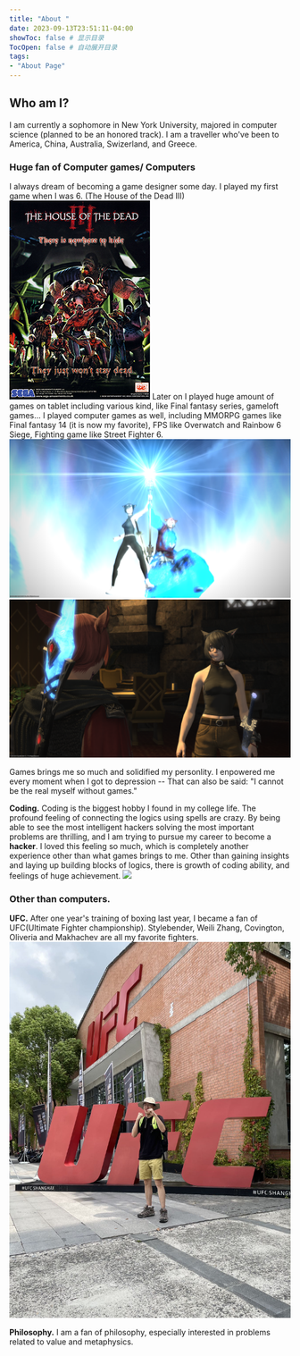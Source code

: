 ```yaml
---
title: "About "
date: 2023-09-13T23:51:11-04:00
showToc: false # 显示目录
TocOpen: false # 自动展开目录
tags: 
- "About Page"
---
```


## Who am I? 

I am currently a sophomore in New York University, majored in computer science (planned to be an honored track). I am a traveller who've been to America, China, Australia, Swizerland, and Greece. 

### Huge fan of Computer games/ Computers 
I always dream of becoming a game designer some day. I played my first game when I was 6. (The House of the Dead III)  
![](pic/The_House_of_the_Dead_III_Poster.png)
Later on I played huge amount of games on tablet including various kind, like Final fantasy series, gameloft games... I played computer games as well, including MMORPG games like Final fantasy 14 (it is now my favorite), FPS like Overwatch and Rainbow 6 Siege, Fighting game like Street Fighter 6.
![ff14](pic/1.png)
![](pic/2.png)

Games brings me so much and solidified my personlity. I enpowered me every moment when I got to depression -- That can also be said: "I cannot be the real myself without games." 

**Coding.**
Coding is the biggest hobby I found in my college life. The profound feeling of connecting the logics using spells are crazy. By being able to see the most intelligent hackers solving the most important problems are thrilling, and I am trying to pursue my career to become a **hacker**. I loved this feeling so much, which is completely another experience other than what games brings to me. Other than gaining insights and laying up building blocks of logics, there is growth of coding ability, and feelings of huge achievement. 
![](pic/2.avif)


### Other than computers.
**UFC.** After one year's training of boxing last year, I became a fan of UFC(Ultimate Fighter championship). Stylebender, Weili Zhang, Covington, Oliveria and Makhachev are all my favorite fighters. 
![](pic/1.jpg)

**Philosophy.** I am a fan of philosophy, especially interested in problems related to value and metaphysics. 